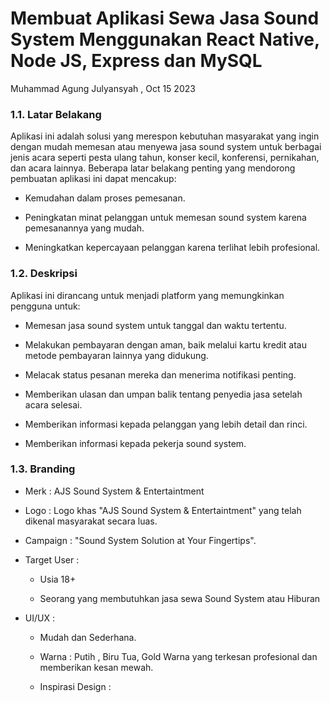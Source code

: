# Membuat Aplikasi Sewa Jasa Sound System Menggunakan React Native, Node JS, Express dan MySQL
Muhammad Agung Julyansyah , Oct 15 2023

### 1.1. Latar Belakang

Aplikasi ini adalah solusi yang merespon kebutuhan masyarakat yang ingin dengan mudah memesan atau menyewa jasa sound system untuk berbagai jenis acara seperti pesta ulang tahun, konser kecil, konferensi, pernikahan, dan acara lainnya. Beberapa latar belakang penting yang mendorong pembuatan aplikasi ini dapat mencakup:

- Kemudahan dalam proses pemesanan.

- Peningkatan minat pelanggan untuk memesan sound system karena pemesanannya yang mudah.

- Meningkatkan kepercayaan pelanggan karena terlihat lebih profesional.

### 1.2. Deskripsi

Aplikasi ini dirancang untuk menjadi platform yang memungkinkan pengguna untuk:

- Memesan jasa sound system untuk tanggal dan waktu tertentu.
  
- Melakukan pembayaran dengan aman, baik melalui kartu kredit atau metode pembayaran lainnya yang didukung.
  
- Melacak status pesanan mereka dan menerima notifikasi penting.
  
- Memberikan ulasan dan umpan balik tentang penyedia jasa setelah acara selesai.
  
- Memberikan informasi kepada pelanggan yang lebih detail dan rinci.
  
- Memberikan informasi kepada pekerja sound system.

### 1.3. Branding

- Merk : AJS Sound System & Entertaintment

- Logo : Logo khas "AJS Sound System & Entertaintment" yang telah dikenal masyarakat secara luas.

- Campaign : "Sound System Solution at Your Fingertips".

- Target User :
  
  - Usia 18+
  
  - Seorang yang membutuhkan jasa sewa Sound System atau Hiburan

- UI/UX :
  
  - Mudah dan Sederhana.
  
  - Warna : Putih , Biru Tua, Gold Warna yang terkesan profesional dan memberikan kesan mewah.
  
  - Inspirasi Design :
  
  


